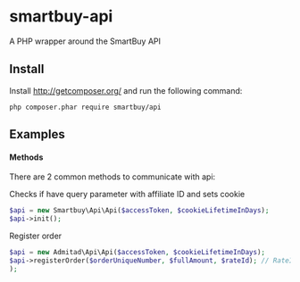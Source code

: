 smartbuy-api
==================

A PHP wrapper around the SmartBuy API

Install
-------

Install http://getcomposer.org/ and run the following command:

```
php composer.phar require smartbuy/api
```

Examples
-------

#### Methods
There are 2 common methods to communicate with api:

Checks if have query parameter with affiliate ID and sets cookie
```php
$api = new Smartbuy\Api\Api($accessToken, $cookieLifetimeInDays);
$api->init(); 
```

Register order
```php
$api = new Admitad\Api\Api($accessToken, $cookieLifetimeInDays);
$api->registerOrder($orderUniqueNumber, $fullAmount, $rateId); // RateId is optional
); 
```

